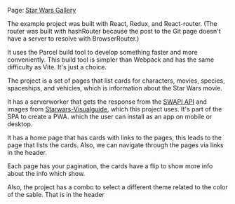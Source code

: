 Page: [Star Wars Gallery](https://daluvi.github.io/ERswapiGallery/)

The example project was built with React, Redux, and React-router.
(The router was built with hashRouter because the post to the Git page doesn't have a server to resolve with BrowserRouter.)

It uses the Parcel build tool to develop something faster and more conveniently. This build tool is simpler than Webpack and has the same difficulty as Vite. It's just a choice.

The project is a set of pages that list cards for characters, movies, species, spaceships, and vehicles, which is information about the Star Wars movie.

It has a serverworker that gets the response from the [SWAPI API](https://swapi.dev/) and images from [Starwars-Visualguide](https://starwars-visualguide.com/), which this project uses. It's part of the SPA to create a PWA. which the user can install as an app on mobile or desktop.
 
It has a home page that has cards with links to the pages, this leads to the page that lists the cards. Also, we can navigate through the pages via links in the header. 

Each page has your pagination, the cards have a flip to show more info about the info which show.

Also, the project has a combo to select a different theme related to the color of the sable. That is in the header

